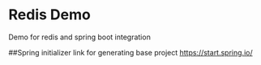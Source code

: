 # Redis Demo
Demo for redis and spring boot integration

##Spring initializer link for generating base project 
<https://start.spring.io/>